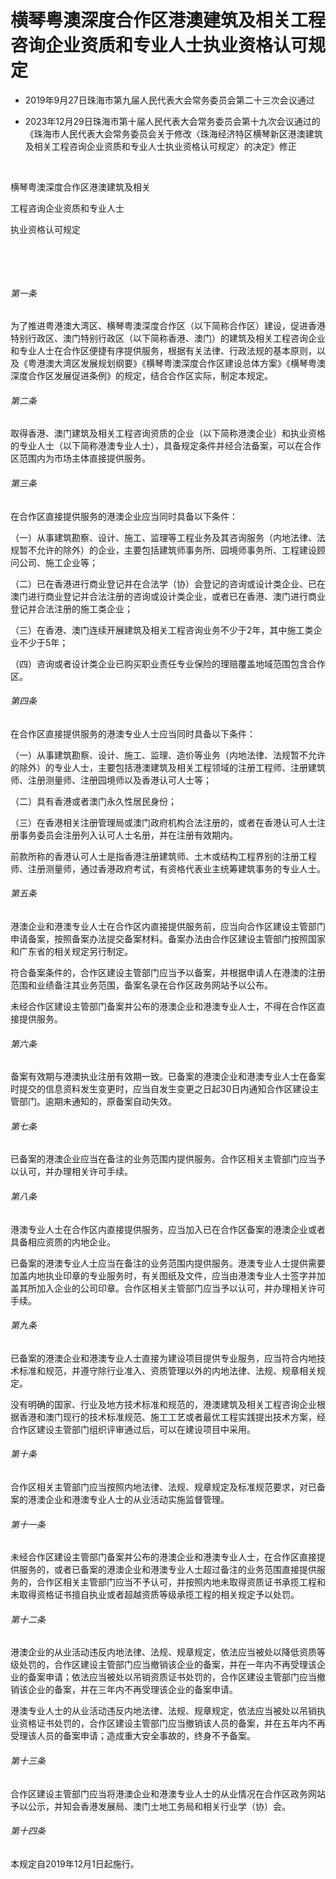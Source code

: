 # 横琴粤澳深度合作区港澳建筑及相关工程咨询企业资质和专业人士执业资格认可规定

- 2019年9月27日珠海市第九届人民代表大会常务委员会第二十三次会议通过

- 2023年12月29日珠海市第十届人民代表大会常务委员会第十九次会议通过的《珠海市人民代表大会常务委员会关于修改〈珠海经济特区横琴新区港澳建筑及相关工程咨询企业资质和专业人士执业资格认可规定〉的决定》修正

<!-- INFO END -->

​

横琴粤澳深度合作区港澳建筑及相关

工程咨询企业资质和专业人士

执业资格认可规定

​

​

###### 第一条

为了推进粤港澳大湾区、横琴粤澳深度合作区（以下简称合作区）建设，促进香港特别行政区、澳门特别行政区（以下简称香港、澳门）的建筑及相关工程咨询企业和专业人士在合作区便捷有序提供服务，根据有关法律、行政法规的基本原则，以及《粤港澳大湾区发展规划纲要》《横琴粤澳深度合作区建设总体方案》《横琴粤澳深度合作区发展促进条例》的规定，结合合作区实际，制定本规定。

###### 第二条

取得香港、澳门建筑及相关工程咨询资质的企业（以下简称港澳企业）和执业资格的专业人士（以下简称港澳专业人士），具备规定条件并经合法备案，可以在合作区范围内为市场主体直接提供服务。

###### 第三条

在合作区直接提供服务的港澳企业应当同时具备以下条件：

（一）从事建筑勘察、设计、施工、监理等工程业务及其咨询服务（内地法律、法规暂不允许的除外）的企业，主要包括建筑师事务所、园境师事务所、工程建设顾问公司、施工企业等；

（二）已在香港进行商业登记并在合法学（协）会登记的咨询或设计类企业、已在澳门进行商业登记并合法注册的咨询或设计类企业，或者已在香港、澳门进行商业登记并合法注册的施工类企业；

（三）在香港、澳门连续开展建筑及相关工程咨询业务不少于2年，其中施工类企业不少于5年；

（四）咨询或者设计类企业已购买职业责任专业保险的理赔覆盖地域范围包含合作区。

###### 第四条

在合作区直接提供服务的港澳专业人士应当同时具备以下条件：

（一）从事建筑勘察、设计、施工、监理、造价等业务（内地法律、法规暂不允许的除外）的专业人士，主要包括港澳建筑及相关工程领域的注册工程师、注册建筑师、注册测量师、注册园境师以及香港认可人士等；

（二）具有香港或者澳门永久性居民身份；

（三）在香港相关注册管理局或澳门政府机构合法注册的，或者在香港认可人士注册事务委员会注册列入认可人士名册，并在注册有效期内。

前款所称的香港认可人士是指香港注册建筑师、土木或结构工程界别的注册工程师、注册测量师，通过香港政府考试，有资格代表业主统筹建筑事务的专业人士。

###### 第五条

港澳企业和港澳专业人士在合作区内直接提供服务前，应当向合作区建设主管部门申请备案，按照备案办法提交备案材料。备案办法由合作区建设主管部门按照国家和广东省的相关规定另行制定。

符合备案条件的，合作区建设主管部门应当予以备案，并根据申请人在港澳的注册范围和业绩备注其业务范围，备案名录在合作区政务网站予以公布。

未经合作区建设主管部门备案并公布的港澳企业和港澳专业人士，不得在合作区直接提供服务。

###### 第六条

备案有效期与港澳执业注册有效期一致。已备案的港澳企业和港澳专业人士在备案时提交的信息资料发生变更时，应当自发生变更之日起30日内通知合作区建设主管部门。逾期未通知的，原备案自动失效。

###### 第七条

已备案的港澳企业应当在备注的业务范围内提供服务。合作区相关主管部门应当予以认可，并办理相关许可手续。

###### 第八条

港澳专业人士在合作区内直接提供服务，应当加入已在合作区备案的港澳企业或者具备相应资质的内地企业。

已备案的港澳专业人士应当在备注的业务范围内提供服务。港澳专业人士提供需要加盖内地执业印章的专业服务时，有关图纸及文件，应当由港澳专业人士签字并加盖其所加入企业的公司印章。合作区相关主管部门应当予以认可，并办理相关许可手续。

###### 第九条

已备案的港澳企业和港澳专业人士直接为建设项目提供专业服务，应当符合内地技术标准和规范，并遵守除行业准入、资质管理以外的内地法律、法规、规章相关规定。

没有明确的国家、行业及地方技术标准和规范的，港澳建筑及相关工程咨询企业根据香港和澳门现行的技术标准规范、施工工艺或者最优工程实践提出技术方案，经合作区建设主管部门组织评审通过后，可以在建设项目中采用。

###### 第十条

合作区相关主管部门应当按照内地法律、法规、规章规定及标准规范要求，对已备案的港澳企业和港澳专业人士的从业活动实施监督管理。

###### 第十一条

未经合作区建设主管部门备案并公布的港澳企业和港澳专业人士，在合作区直接提供服务的，或者已备案的港澳企业和港澳专业人士超过备注的业务范围直接提供服务的，合作区相关主管部门应当不予认可，并按照内地未取得资质证书承揽工程和未取得资格证书擅自执业或者超越资质等级承揽工程的相关规定予以处罚。

###### 第十二条

港澳企业的从业活动违反内地法律、法规、规章规定，依法应当被处以降低资质等级处罚的，合作区建设主管部门应当撤销该企业的备案，并在一年内不再受理该企业的备案申请；依法应当被处以吊销资质证书处罚的，合作区建设主管部门应当撤销该企业的备案，并在三年内不再受理该企业的备案申请。

港澳专业人士的从业活动违反内地法律、法规、规章规定，依法应当被处以吊销执业资格证书处罚的，合作区建设主管部门应当撤销该人员的备案，并在五年内不再受理该人员的备案申请；造成重大安全事故的，终身不予备案。

###### 第十三条

合作区建设主管部门应当将港澳企业和港澳专业人士的从业情况在合作区政务网站予以公示，并知会香港发展局、澳门土地工务局和相关行业学（协）会。

###### 第十四条

本规定自2019年12月1日起施行。
